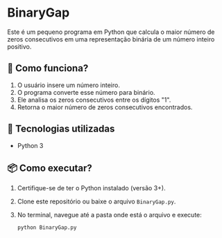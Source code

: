 # BinaryGap

Este é um pequeno programa em Python que calcula o maior número de zeros consecutivos em uma representação binária de um número inteiro positivo.

## 📌 Como funciona?

1. O usuário insere um número inteiro.
2. O programa converte esse número para binário.
3. Ele analisa os zeros consecutivos entre os dígitos "1".
4. Retorna o maior número de zeros consecutivos encontrados.

## 🚀 Tecnologias utilizadas

- Python 3

## 📦 Como executar?

1. Certifique-se de ter o Python instalado (versão 3+).
2. Clone este repositório ou baixe o arquivo `BinaryGap.py`.
3. No terminal, navegue até a pasta onde está o arquivo e execute:

   ```sh
   python BinaryGap.py
